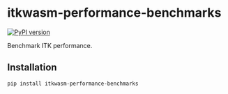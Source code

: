 # itkwasm-performance-benchmarks

[![PyPI version](https://badge.fury.io/py/itkwasm-performance-benchmarks.svg)](https://badge.fury.io/py/itkwasm-performance-benchmarks)

Benchmark ITK performance.

## Installation

```sh
pip install itkwasm-performance-benchmarks
```
